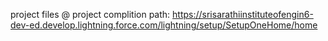 project files @
project complition path: https://srisarathiinstituteofengin6-dev-ed.develop.lightning.force.com/lightning/setup/SetupOneHome/home
